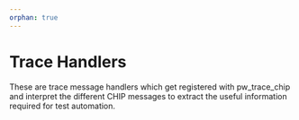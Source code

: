 ```yaml
---
orphan: true
---
```


# Trace Handlers

These are trace message handlers which get registered with pw_trace_chip and
interpret the different CHIP messages to extract the useful information required
for test automation.
